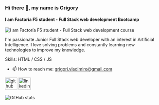 ### Hi there 👋, my name is Grigory
#### I am Factoría F5 student - Full Stack web development Bootcamp
![I am Factoría F5 student - Full Stack web development course](https://media.licdn.com/dms/image/v2/D5612AQEtml-fhwGpTQ/article-cover_image-shrink_720_1280/article-cover_image-shrink_720_1280/0/1701939855578?e=1741824000&v=beta&t=AbYq1r_xSn-EFExyAJgTvzIGn85wq_vEX3rn2xmVqMs)

I'm passionate Junior Full Stack web developer with an interest in Artificial Intelligence. I love solving problems and constantly learning new technologies to improve my knowledge.

Skills: HTML / CSS / JS

- 📫 How to reach me: grigori.vladimiro@gmail.com 


[<img src='https://cdn.jsdelivr.net/npm/simple-icons@3.0.1/icons/github.svg' alt='github' height='40'>](https://github.com/Grigory-Vladimiro)  [<img src='https://cdn.jsdelivr.net/npm/simple-icons@3.0.1/icons/linkedin.svg' alt='linkedin' height='40'>](https://www.linkedin.com/in/grigoryvladimiro/)  

![GitHub stats](https://github-readme-stats.vercel.app/api?username=Grigory-Vladimiro&show_icons=true&count_private=true)  

